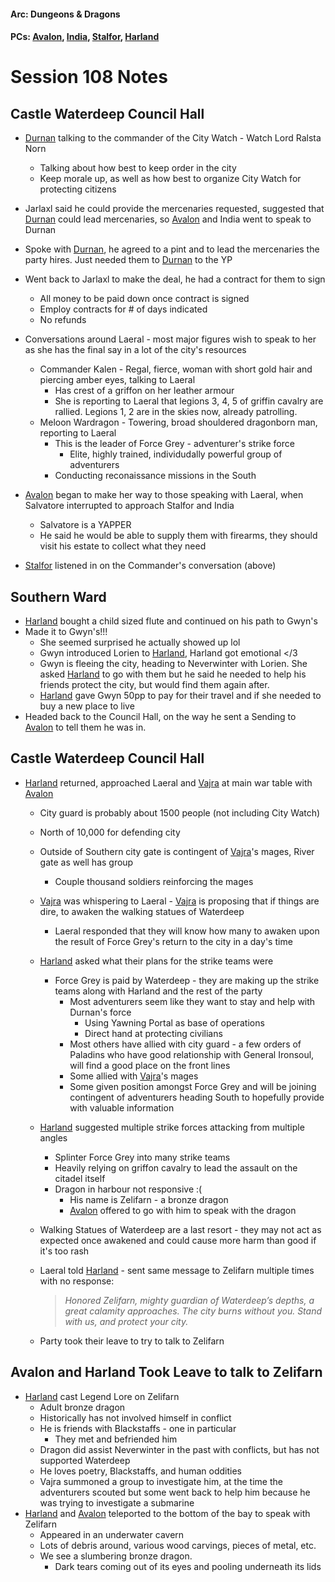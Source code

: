 #### Arc: Dungeons & Dragons
#### PCs: [Avalon](PCs/Current/Avalon.md), [India](PCs/Current/India.md), [Stalfor](PCs/Current/Stalfor.md), [Harland](PCs/Current/Harland.md)

# Session 108 Notes
## Castle Waterdeep Council Hall
- [Durnan](NPCs/Living/Durnan.md) talking to the commander of the City Watch - Watch Lord Ralsta Norn 
	- Talking about how best to keep order in the city
	- Keep morale up, as well as how best to organize City Watch for protecting citizens

- Jarlaxl said he could provide the mercenaries requested, suggested that [Durnan](NPCs/Living/Durnan.md) could lead mercenaries, so [Avalon](PCs/Current/Avalon.md) and India went to speak to Durnan

- Spoke with [Durnan](NPCs/Living/Durnan.md), he agreed to a pint and to lead the mercenaries the party hires. Just needed them to [Durnan](NPCs/Living/Durnan.md) to the YP

- Went back to Jarlaxl to make the deal, he had a contract for them to sign
	- All money to be paid down once contract is signed
	- Employ contracts for # of days indicated
	- No refunds

- Conversations around Laeral - most major figures wish to speak to her as she has the final say in a lot of the city's resources
	- Commander Kalen - Regal, fierce, woman with short gold hair and piercing amber eyes, talking to Laeral
		- Has crest of a griffon on her leather armour
		- She is reporting to Laeral that legions 3, 4, 5 of griffin cavalry are rallied. Legions 1, 2 are in the skies now, already patrolling.
	- Meloon Wardragon - Towering, broad shouldered dragonborn man, reporting to Laeral
		- This is the leader of Force Grey - adventurer's strike force
			- Elite, highly trained, individudally powerful group of adventurers
		- Conducting reconaissance missions in the South

- [Avalon](PCs/Current/Avalon.md) began to make her way to those speaking with Laeral, when Salvatore interrupted to approach Stalfor and India
	- Salvatore is a YAPPER
	- He said he would be able to supply them with firearms, they should visit his estate to collect what they need

- [Stalfor](PCs/Current/Stalfor.md) listened in on the Commander's conversation (above)

## Southern Ward
- [Harland](PCs/Current/Harland.md) bought a child sized flute and continued on his path to Gwyn's
- Made it to Gwyn's!!!
	- She seemed surprised he actually showed up lol
	- Gwyn introduced Lorien to [Harland](PCs/Current/Harland.md), Harland got emotional </3
	- Gwyn is fleeing the city, heading to Neverwinter with Lorien. She asked [Harland](PCs/Current/Harland.md) to go with them but he said he needed to help his friends protect the city, but would find them again after.
	- [Harland](PCs/Current/Harland.md) gave Gwyn 50pp to pay for their travel and if she needed to buy a new place to live
- Headed back to the Council Hall, on the way he sent a Sending to [Avalon](PCs/Current/Avalon.md) to tell them he was in.

## Castle Waterdeep Council Hall
- [Harland](PCs/Current/Harland.md) returned, approached Laeral and [Vajra](NPCs/Living/Vajra.md) at main war table with [Avalon](PCs/Current/Avalon.md)
	- City guard is probably about 1500 people (not including City Watch)
	- North of 10,000 for defending city
	- Outside of Southern city gate is contingent of [Vajra](NPCs/Living/Vajra.md)'s mages, River gate as well has group
		- Couple thousand soldiers reinforcing the mages
	- [Vajra](NPCs/Living/Vajra.md) was whispering to Laeral - [Vajra](NPCs/Living/Vajra.md) is proposing that if things are dire, to awaken the walking statues of Waterdeep
		- Laeral responded that they will know how many to awaken upon the result of Force Grey's return to the city in a day's time
	- [Harland](PCs/Current/Harland.md) asked what their plans for the strike teams were
		- Force Grey is paid by Waterdeep - they are making up the strike teams along with Harland and the rest of the party
			- Most adventurers seem like they want to stay and help with Durnan's force
				- Using Yawning Portal as base of operations
				- Direct hand at protecting civilians
			- Most others have allied with city guard - a few orders of Paladins who have good relationship with General Ironsoul, will find a good place on the front lines
			- Some allied with [Vajra](NPCs/Living/Vajra.md)'s mages
			- Some given position amongst Force Grey and will be joining contingent of adventurers heading South to hopefully provide with valuable information
	- [Harland](PCs/Current/Harland.md) suggested multiple strike forces attacking from multiple angles
		- Splinter Force Grey into many strike teams
		- Heavily relying on griffon cavalry to lead the assault on the citadel itself
		- Dragon in harbour not responsive :(
			- His name is Zelifarn - a bronze dragon
			- [Avalon](PCs/Current/Avalon.md) offered to go with him to speak with the dragon
	- Walking Statues of Waterdeep are a last resort - they may not act as expected once awakened and could cause more harm than good if it's too rash
	- Laeral told [Harland](PCs/Current/Harland.md) - sent same message to Zelifarn multiple times with no response:
		> _Honored Zelifarn, mighty guardian of Waterdeep’s depths, a great calamity approaches. The city burns without you. Stand with us, and protect your city._

	- Party took their leave to try to talk to Zelifarn

## Avalon and Harland Took Leave to talk to Zelifarn
- [Harland](PCs/Current/Harland.md) cast Legend Lore on Zelifarn
	- Adult bronze dragon
	- Historically has not involved himself in conflict
	- He is friends with Blackstaffs - one in particular
		- They met and befriended him
	- Dragon did assist Neverwinter in the past with conflicts, but has not supported Waterdeep
	- He loves poetry, Blackstaffs, and human oddities
	- Vajra summoned a group to investigate him, at the time the adventurers scouted but some went back to help him because he was trying to investigate a submarine
- [Harland](PCs/Current/Harland.md) and [Avalon](PCs/Current/Avalon.md) teleported to the bottom of the bay to speak with Zelifarn
	- Appeared in an underwater cavern
	- Lots of debris around, various wood carvings, pieces of metal, etc.
	- We see a slumbering bronze dragon.
		- Dark tears coming out of its eyes and pooling underneath its lids